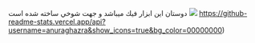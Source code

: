 دوستان اين ابزار فيك ميباشد و جهت شوخي ساخته شده است 
<a href="https://www.coffeebede.com/ariansyedmomen"><img class="img-fluid" src="https://coffeebede.ir/DashboardTemplateV2/app-assets/images/banner/default-yellow.svg" /></a>
https://github-readme-stats.vercel.app/api?username=anuraghazra&show_icons=true&bg_color=00000000)
